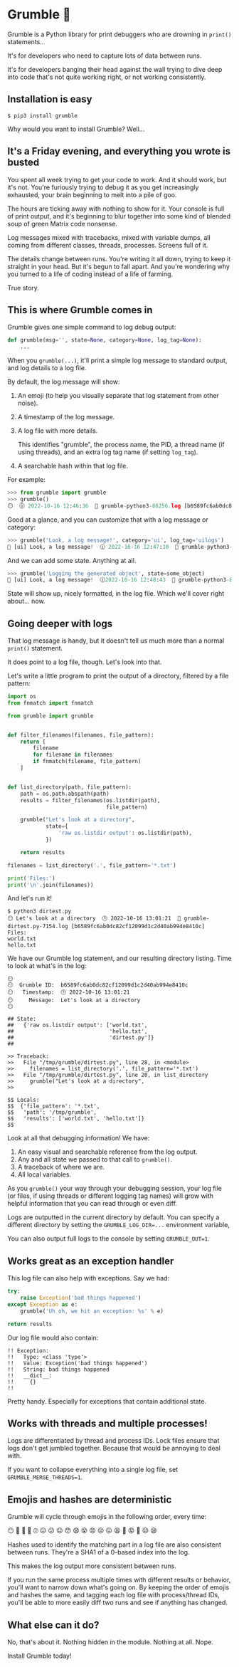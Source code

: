 Grumble 🤨
==========

Grumble is a Python library for print debuggers who are drowning in `print()`
statements..

It's for developers who need to capture lots of data between runs.

It's for developers banging their head against the wall trying to dive deep
into code that's not quite working right, or not working consistently.


Installation is easy
--------------------

```
$ pip3 install grumble
```

Why would you want to install Grumble? Well...


It's a Friday evening, and everything you wrote is busted
---------------------------------------------------------

You spent all week trying to get your code to work. And it should work, but
it's not. You're furiously trying to debug it as you get increasingly
exhausted, your brain beginning to melt into a pile of goo.

The hours are ticking away with nothing to show for it. Your console is full
of print output, and it's beginning to blur together into some kind of blended
soup of green Matrix code nonsense.

Log messages mixed with tracebacks, mixed with variable dumps, all coming from
different classes, threads, processes. Screens full of it.

The details change between runs. You're writing it all down, trying to keep it
straight in your head. But it's begun to fall apart. And you're wondering
why you turned to a life of coding instead of a life of farming.

True story.


This is where Grumble comes in
------------------------------

Grumble gives one simple command to log debug output:

```python
def grumble(msg='', state=None, category=None, log_tag=None):
    ...
```

When you `grumble(...)`, it'll print a simple log message to standard output,
and log details to a log file.

By default, the log message will show:

1. An emoji (to help you visually separate that log statement from other noise).

2. A timestamp of the log message.

3. A log file with more details.

   This identifies "grumble", the process name, the PID, a thread name (if using
   threads), and an extra log tag name (if setting `log_tag`).

4. A searchable hash within that log file.

For example:

```python
>>> from grumble import grumble
>>> grumble()
😶  🕧 2022-10-16 12:46:36  💾 grumble-python3-86256.log [b6589fc6ab0dc82cf12099d1c2d40ab994e8410c]
```

Good at a glance, and you can customize that with a log message or category:

```python
>>> grumble('Look, a log message!', category='ui', log_tag='uilogs')
🧐 [ui] Look, a log message!  🕧 2022-10-16 12:47:10  💾 grumble-python3-86256-uilogs.log [356a192b7913b04c54574d18c28d46e6395428ab]
```

And we can add some state. Anything at all.

```python
>>> grumble('Logging the generated object', state=some_object)
🤨 [ui] Look, a log message!  🕧2022-10-16 12:48:43  💾 grumble-python3-86256.log [da4b9237bacccdf19c0760cab7aec4a8359010b0]
```

State will show up, nicely formatted, in the log file. Which we'll cover right
about... now.


Going deeper with logs
----------------------

That log message is handy, but it doesn't tell us much more than a normal
`print()` statement.

It does point to a log file, though. Let's look into that.

Let's write a little program to print the output of a directory, filtered by
a file pattern:


```python
import os
from fnmatch import fnmatch

from grumble import grumble


def filter_filenames(filenames, file_pattern):
    return [
        filename
        for filename in filenames
        if fnmatch(filename, file_pattern)
    ]


def list_directory(path, file_pattern):
    path = os.path.abspath(path)
    results = filter_filenames(os.listdir(path),
                               file_pattern)

    grumble("Let's look at a directory",
            state={
                'raw os.listdir output': os.listdir(path),
            })

    return results

filenames = list_directory('.', file_pattern='*.txt')

print('Files:')
print('\n'.join(filenames))
```

And let's run it!

```
$ python3 dirtest.py
😶 Let's look at a directory  🕒 2022-10-16 13:01:21  💾 grumble-dirtest.py-7154.log [b6589fc6ab0dc82cf12099d1c2d40ab994e8410c]
Files:
world.txt
hello.txt
```

We have our Grumble log statement, and our resulting directory listing. Time to
look at what's in the log:

```
😶
😶  Grumble ID:  b6589fc6ab0dc82cf12099d1c2d40ab994e8410c
😶   Timestamp:  🕒 2022-10-16 13:01:21
😶     Message:  Let's look at a directory
😶

## State:
##   {'raw os.listdir output': ['world.txt',
##                              'hello.txt',
##                              'dirtest.py']}
##

>> Traceback:
>>   File "/tmp/grumble/dirtest.py", line 28, in <module>
>>     filenames = list_directory('.', file_pattern='*.txt')
>>   File "/tmp/grumble/dirtest.py", line 20, in list_directory
>>     grumble("Let's look at a directory",
>>

$$ Locals:
$$  {'file_pattern': '*.txt',
$$   'path': '/tmp/grumble',
$$   'results': ['world.txt', 'hello.txt']}
$$
```

Look at all that debugging information! We have:

1. An easy visual and searchable reference from the log output.
2. Any and all state we passed to that call to `grumble()`.
3. A traceback of where we are.
4. All local variables.

As you `grumble()` your way through your debugging session, your log file
(or files, if using threads or different logging tag names) will grow with
helpful information that you can read through or even diff.

Logs are outputted in the current directory by default. You can specify a
different directory by setting the `GRUMBLE_LOG_DIR=...` environment variable,

You can also output full logs to the console by setting `GRUMBLE_OUT=1`.


Works great as an exception handler
-----------------------------------

This log file can also help with exceptions. Say we had:

```python
try:
    raise Exception('bad things happened')
except Exception as e:
    grumble('Uh oh, we hit an exception: %s' % e)

return results
```

Our log file would also contain:

```
!! Exception:
!!   Type: <class 'type'>
!!   Value: Exception('bad things happened')
!!   String: bad things happened
!!   __dict__:
!!     {}
!!
```

Pretty handy. Especially for exceptions that contain additional state.


Works with threads and multiple processes!
------------------------------------------

Logs are differentiated by thread and process IDs. Lock files ensure that
logs don't get jumbled together. Because that would be annoying to deal with.

If you want to collapse everything into a single log file, set
`GRUMBLE_MERGE_THREADS=1`.


Emojis and hashes are deterministic
-----------------------------------

Grumble will cycle through emojis in the following order, every time:

😶 🧐 🤨 😬 🙄 😑 😕 ☹️ 😯 😧 😵 😠 😣 😖 😫 😤 😡 🤬 😒 😪

Hashes used to identify the matching part in a log file are also consistent
between runs. They're a SHA1 of a 0-based index into the log.

This makes the log output more consistent between runs.

If you run the same process multiple times with different results or behavior,
you'll want to narrow down what's going on. By keeping the order of emojis and
hashes the same, and tagging each log file with process/thread IDs, you'll be
able to more easily diff two runs and see if anything has changed.


What else can it do?
--------------------

No, that's about it. Nothing hidden in the module. Nothing at all. Nope.

Install Grumble today!
